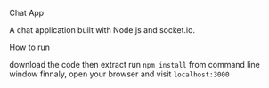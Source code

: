 Chat App

 
A chat application built with Node.js and socket.io.



How to run

download the code then extract
run `npm install` from command line window
finnaly, open your browser and visit `localhost:3000`




